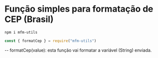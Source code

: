 # Função simples para formatação de CEP (Brasil)

```shell
npm i mfm-utils
```

```js
const { formatCep } = require("mfm-utils")
```

-- formatCep(value):
    esta função vai formatar a variável (String) enviada.
